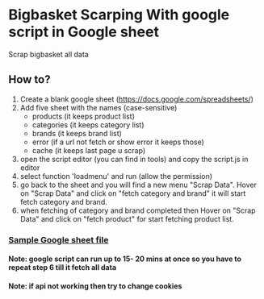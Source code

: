 # Bigbasket Scarping With google script in Google sheet
Scrap bigbasket all data

## How to?
1. Create a blank google sheet (https://docs.google.com/spreadsheets/)
2. Add five sheet with the names (case-sensitive)
	- products (it keeps product list)
	- categories (it keeps category list)
	- brands (it keeps brand list)
	- error (if a url not fetch or show error it keeps those)
	- cache (it keeps last page u scrap)
3. open the script editor (you can find in tools) and copy the script.js in editor
4. select function 'loadmenu' and run (allow the permission) 
5. go back to the sheet and you will find a new menu "Scrap Data". Hover on "Scrap Data" and click on "fetch category and brand" it will start fetch category and brand.
6. when fetching of category and brand completed then Hover on "Scrap Data" and click on "fetch product" for start fetching product list.
### [Sample Google sheet file](https://docs.google.com/spreadsheets/d/1cKoySwZ6c976NJS8dpWpftehaW3gbJGYXQLaAKzvXbY/edit?usp=sharing)
#### Note: google script can run up to 15- 20 mins at once so you have to repeat step 6 till it fetch all data

#### Note: if api not working then try to change cookies

